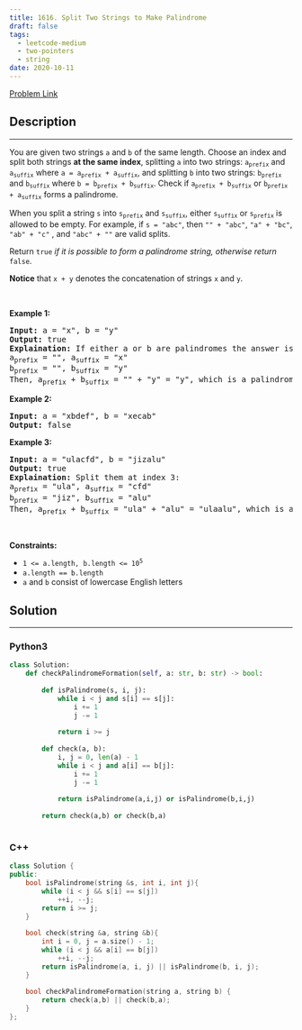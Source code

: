 ```yaml
---
title: 1616. Split Two Strings to Make Palindrome
draft: false
tags: 
  - leetcode-medium
  - two-pointers
  - string
date: 2020-10-11
---
```


[Problem Link](https://leetcode.com/problems/split-two-strings-to-make-palindrome/)

## Description

---
<p>You are given two strings <code>a</code> and <code>b</code> of the same length. Choose an index and split both strings <strong>at the same index</strong>, splitting <code>a</code> into two strings: <code>a<sub>prefix</sub></code> and <code>a<sub>suffix</sub></code> where <code>a = a<sub>prefix</sub> + a<sub>suffix</sub></code>, and splitting <code>b</code> into two strings: <code>b<sub>prefix</sub></code> and <code>b<sub>suffix</sub></code> where <code>b = b<sub>prefix</sub> + b<sub>suffix</sub></code>. Check if <code>a<sub>prefix</sub> + b<sub>suffix</sub></code> or <code>b<sub>prefix</sub> + a<sub>suffix</sub></code> forms a palindrome.</p>

<p>When you split a string <code>s</code> into <code>s<sub>prefix</sub></code> and <code>s<sub>suffix</sub></code>, either <code>s<sub>suffix</sub></code> or <code>s<sub>prefix</sub></code> is allowed to be empty. For example, if <code>s = &quot;abc&quot;</code>, then <code>&quot;&quot; + &quot;abc&quot;</code>, <code>&quot;a&quot; + &quot;bc&quot;</code>, <code>&quot;ab&quot; + &quot;c&quot;</code> , and <code>&quot;abc&quot; + &quot;&quot;</code> are valid splits.</p>

<p>Return <code>true</code><em> if it is possible to form</em><em> a palindrome string, otherwise return </em><code>false</code>.</p>

<p><strong>Notice</strong> that&nbsp;<code>x + y</code> denotes the concatenation of strings <code>x</code> and <code>y</code>.</p>

<p>&nbsp;</p>
<p><strong class="example">Example 1:</strong></p>

<pre>
<strong>Input:</strong> a = &quot;x&quot;, b = &quot;y&quot;
<strong>Output:</strong> true
<strong>Explaination:</strong> If either a or b are palindromes the answer is true since you can split in the following way:
a<sub>prefix</sub> = &quot;&quot;, a<sub>suffix</sub> = &quot;x&quot;
b<sub>prefix</sub> = &quot;&quot;, b<sub>suffix</sub> = &quot;y&quot;
Then, a<sub>prefix</sub> + b<sub>suffix</sub> = &quot;&quot; + &quot;y&quot; = &quot;y&quot;, which is a palindrome.
</pre>

<p><strong class="example">Example 2:</strong></p>

<pre>
<strong>Input:</strong> a = &quot;xbdef&quot;, b = &quot;xecab&quot;
<strong>Output:</strong> false
</pre>

<p><strong class="example">Example 3:</strong></p>

<pre>
<strong>Input:</strong> a = &quot;ulacfd&quot;, b = &quot;jizalu&quot;
<strong>Output:</strong> true
<strong>Explaination:</strong> Split them at index 3:
a<sub>prefix</sub> = &quot;ula&quot;, a<sub>suffix</sub> = &quot;cfd&quot;
b<sub>prefix</sub> = &quot;jiz&quot;, b<sub>suffix</sub> = &quot;alu&quot;
Then, a<sub>prefix</sub> + b<sub>suffix</sub> = &quot;ula&quot; + &quot;alu&quot; = &quot;ulaalu&quot;, which is a palindrome.
</pre>

<p>&nbsp;</p>
<p><strong>Constraints:</strong></p>

<ul>
	<li><code>1 &lt;= a.length, b.length &lt;= 10<sup>5</sup></code></li>
	<li><code>a.length == b.length</code></li>
	<li><code>a</code> and <code>b</code> consist of lowercase English letters</li>
</ul>


## Solution

---
### Python3
``` py title='split-two-strings-to-make-palindrome'
class Solution:
    def checkPalindromeFormation(self, a: str, b: str) -> bool:
        
        def isPalindrome(s, i, j):
            while i < j and s[i] == s[j]:
                i += 1
                j -= 1
            
            return i >= j
        
        def check(a, b):
            i, j = 0, len(a) - 1
            while i < j and a[i] == b[j]:
                i += 1
                j -= 1
            
            return isPalindrome(a,i,j) or isPalindrome(b,i,j)
        
        return check(a,b) or check(b,a)
            
```
### C++
``` cpp title='split-two-strings-to-make-palindrome'
class Solution {
public:
    bool isPalindrome(string &s, int i, int j){
        while (i < j && s[i] == s[j])
            ++i, --j;
        return i >= j;
    }
    
    bool check(string &a, string &b){
        int i = 0, j = a.size() - 1;
        while (i < j && a[i] == b[j])
            ++i, --j;
        return isPalindrome(a, i, j) || isPalindrome(b, i, j);
    }
    
    bool checkPalindromeFormation(string a, string b) {
        return check(a,b) || check(b,a);   
    }
};
```

